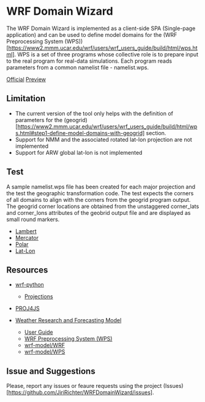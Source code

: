 # WRF Domain Wizard 

The WRF Domain Wizard is implemented as a client-side SPA (Single-page application) and can be used to define model domains for the (WRF Preprocessing System (WPS))[https://www2.mmm.ucar.edu/wrf/users/wrf_users_guide/build/html/wps.html]. WPS is a set of three programs whose collective role is to prepare input to the real program for real-data simulations. Each program reads parameters from a common namelist file - namelist.wps.

[Official](https://wrfdomainwizard.net/)
[Preview](https://jiririchter.github.io/WRFDomainWizard/)

## Limitation
- The current version of the tool only helps with the definition of parameters for the (geogrid)[https://www2.mmm.ucar.edu/wrf/users/wrf_users_guide/build/html/wps.html#step1-define-model-domains-with-geogrid] section.
- Support for NMM and the associated rotated lat-lon projection are not implemented
- Support for ARW global lat-lon is not implemented

## Test

A sample namelist.wps file has been created for each major projection and the test the geographic transformation code. The test expects the corners of all domains to align with the corners from the geogrid program output. The geogrid corner locations are obtained from the unstaggered corner_lats and corner_lons attributes of the geobrid output file and are displayed as small round markers.

- [Lambert](https://wrfdomainwizard.net/#lambert)
- [Mercator](https://wrfdomainwizard.net/#mercator)
- [Polar](https://wrfdomainwizard.net/#polar)
- [Lat-Lon](https://wrfdomainwizard.net/#lat-lon_region)

## Resources

- [wrf-python](https://github.com/NCAR/wrf-python)
    - [Projections](https://github.com/NCAR/wrf-python/blob/develop/src/wrf/projection.py)

- [PROJ4JS](https://github.com/proj4js/proj4js)

- [Weather Research and Forecasting Model](https://www2.mmm.ucar.edu/wrf/users/)
    - [User Guide](https://www2.mmm.ucar.edu/wrf/users/wrf_users_guide/build/html/index.html)
    - [WRF Preprocessing System (WPS)](https://www2.mmm.ucar.edu/wrf/users/wrf_users_guide/build/html/wps.html)
    - [wrf-model/WRF](https://github.com/wrf-model/WRF)
    - [wrf-model/WPS](https://github.com/wrf-model/WPS)

## Issue and Suggestions

Please, report any issues or feaure requests using the project (Issues)[https://github.com/JiriRichter/WRFDomainWizard/issues].

